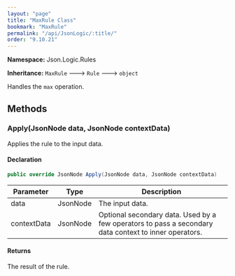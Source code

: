 ```yaml
---
layout: "page"
title: "MaxRule Class"
bookmark: "MaxRule"
permalink: "/api/JsonLogic/:title/"
order: "9.10.21"
---
```

**Namespace:** Json.Logic.Rules

**Inheritance:**
`MaxRule`
 🡒 
`Rule`
 🡒 
`object`

Handles the `max` operation.

## Methods

### Apply(JsonNode data, JsonNode contextData)

Applies the rule to the input data.

#### Declaration

```c#
public override JsonNode Apply(JsonNode data, JsonNode contextData)
```

| Parameter | Type | Description |
|---|---|---|
| data | JsonNode | The input data. |
| contextData | JsonNode | Optional secondary data.  Used by a few operators to pass a secondary<br>    data context to inner operators. |


#### Returns

The result of the rule.

